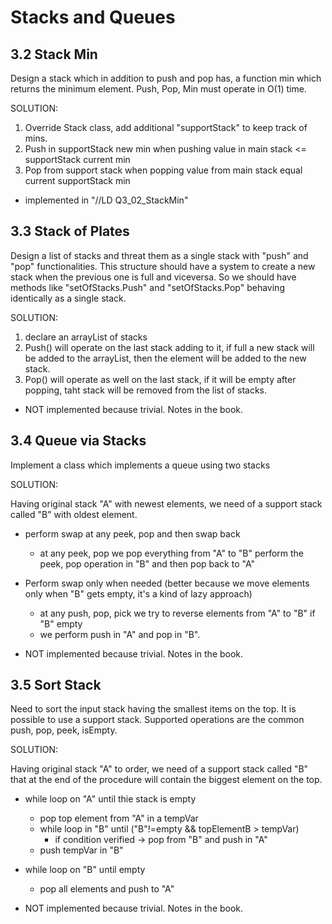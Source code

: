 # Stacks and Queues

## 3.2 Stack Min
Design a stack which in addition to push and pop has, a function min which returns the minimum element. Push, Pop, Min must operate in O(1) time.

SOLUTION:
1) Override Stack class, add additional "supportStack" to keep track of mins.
2) Push in supportStack new min when pushing value in main stack <= supportStack current min
3) Pop from support stack when popping value from main stack equal current supportStack min

- implemented in "//LD Q3_02_StackMin"

## 3.3 Stack of Plates 
Design a list of stacks and threat them as a single stack with "push" and "pop" functionalities. This structure should have a system to create a new stack when the previous one is full and viceversa. So we should have methods like "setOfStacks.Push" and "setOfStacks.Pop" behaving identically as a single stack.

SOLUTION:
1) declare an arrayList of stacks
2) Push() will operate on the last stack adding to it, if full a new stack will be added to the arrayList, then the element will be added to the new stack.
3) Pop() will operate as well on the last stack, if it will be empty after popping, taht stack will be removed from the list of stacks.

- NOT implemented because trivial. Notes in the book.

## 3.4 Queue via Stacks
Implement a class which implements a queue using two stacks

SOLUTION:

Having original stack "A" with newest elements, we need of a support stack called "B" with oldest element.
  - perform swap at any peek, pop and then swap back
    - at any peek, pop we pop everything from "A" to "B" perform the peek, pop operation in  "B" and then pop back to "A" 
  - Perform swap only when needed (better because we move elements only when "B" gets empty, it's a kind of lazy approach)
    - at any push, pop, pick we try to reverse elements from "A" to "B" if "B" empty
    - we perform push in "A" and pop in "B".

- NOT implemented because trivial. Notes in the book.

## 3.5 Sort Stack
Need to sort the input stack having the smallest items on the top. It is possible to use a support stack. Supported operations are the common push, pop, peek, isEmpty.

SOLUTION:

Having original stack "A" to order, we need of a support stack called "B" that at the end of the procedure will contain the biggest element on the top.
  - while loop on "A" until thie stack is empty
    - pop top element from "A" in a tempVar
	- while loop in "B" until ("B"!=empty && topElementB > tempVar) 
	  - if condition verified -> pop from "B" and push in "A"
	- push tempVar in "B"
  - while loop on "B" until empty
    - pop all elements and push to "A"

- NOT implemented because trivial. Notes in the book.